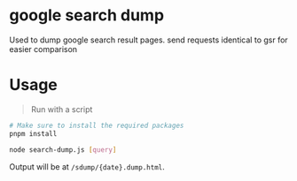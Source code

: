 # google search dump

Used to dump google search result pages. send requests identical to gsr for easier comparison

# Usage

> Run with a script

```sh
# Make sure to install the required packages
pnpm install

node search-dump.js [query]
```

Output will be at `/sdump/{date}.dump.html`.
